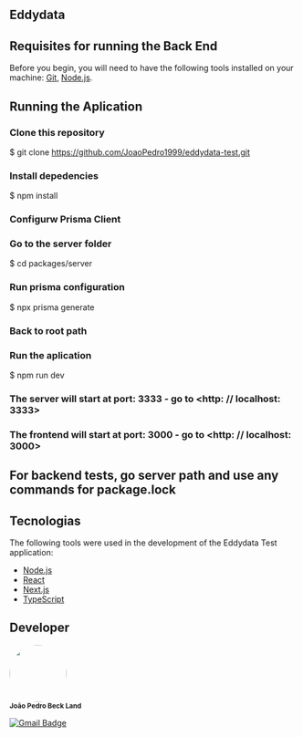 ## Eddydata

## Requisites for running the Back End

Before you begin, you will need to have the following tools installed on your machine:
[Git](https://git-scm.com), [Node.js](https://nodejs.org/en/).

## Running the Aplication

### Clone this repository

$ git clone https://github.com/JoaoPedro1999/eddydata-test.git

### Install depedencies

$ npm install

### Configurw Prisma Client

### Go to the server folder

$ cd packages/server

### Run prisma configuration

$ npx prisma generate

### Back to root path

### Run the aplication

$ npm run dev

### The server will start at port: 3333 - go to <http: // localhost: 3333>

### The frontend will start at port: 3000 - go to <http: // localhost: 3000>

## For backend tests, go server path and use any commands for package.lock

## Tecnologias

The following tools were used in the development of the Eddydata Test application:

- [Node.js](https://nodejs.org/en/)
- [React](https://pt-br.reactjs.org/)
- [Next.js](https://nextjs.org/)
- [TypeScript](https://www.typescriptlang.org/)

## Developer

 <img style="border-radius: 50%;" src="https://avatars3.githubusercontent.com/u/28880525?s=400&u=d81c22a8b60e75b36a01a52597036a650bfdd9aa&v=4" width="100px;" alt=""/>
 <br />
 <sub><b>João Pedro Beck Land</b></sub>

[![Gmail Badge](https://img.shields.io/badge/-joaopedrobeckland@gmail.com-c14438?style=flat-square&logo=Gmail&logoColor=white&link=mailto:joaopedrobeckland@gmail.com)](mailto:joaopedrobecklandgmail.com)
